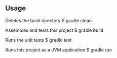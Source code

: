 

## Usage

Deletes the build directory
$ gradle clean

Assembles and tests this project
$ gradle build

Runs the unit tests
$ gradle test

Runs this project as a JVM application
$ gradle run
